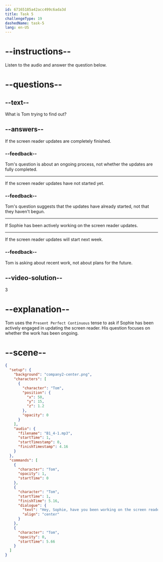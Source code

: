 ```yaml
---
id: 67165185a42acc499c6ada3d
title: Task 5
challengeType: 19
dashedName: task-5
lang: en-US
---
```


<!-- (audio) Tom: Hey Sophie, have you been working on the screen reader updates recently? -->

# --instructions--

Listen to the audio and answer the question below.

# --questions--

## --text--

What is Tom trying to find out?

## --answers--

If the screen reader updates are completely finished.

### --feedback--

Tom's question is about an ongoing process, not whether the updates are fully completed.

---

If the screen reader updates have not started yet.

### --feedback--

Tom's question suggests that the updates have already started, not that they haven't begun.

---

If Sophie has been actively working on the screen reader updates.

---

If the screen reader updates will start next week.

### --feedback--

Tom is asking about recent work, not about plans for the future.

## --video-solution--

3

# --explanation--

Tom uses the `Present Perfect Continuous` tense to ask if Sophie has been actively engaged in updating the screen reader. His question focuses on whether the work has been ongoing.

# --scene--

```json
{
  "setup": {
    "background": "company2-center.png",
    "characters": [
      {
        "character": "Tom",
        "position": {
          "x": 50,
          "y": 15,
          "z": 1.2
        },
        "opacity": 0
      }
    ],
    "audio": {
      "filename": "B1_4-1.mp3",
      "startTime": 1,
      "startTimestamp": 0,
      "finishTimestamp": 4.16
    }
  },
  "commands": [
    {
      "character": "Tom",
      "opacity": 1,
      "startTime": 0
    },
    {
      "character": "Tom",
      "startTime": 1,
      "finishTime": 5.16,
      "dialogue": {
        "text": "Hey, Sophie, have you been working on the screen reader updates recently?",
        "align": "center"
      }
    },
    {
      "character": "Tom",
      "opacity": 0,
      "startTime": 5.66
    }
  ]
}
```
